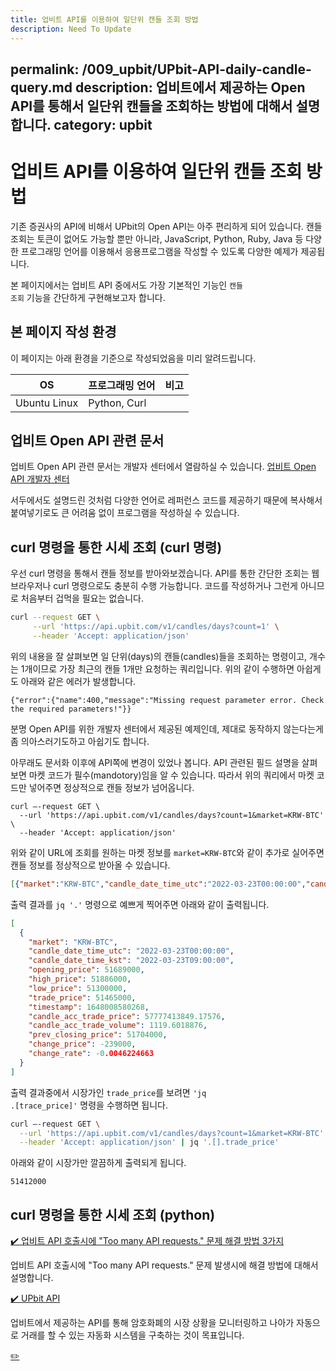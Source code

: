 ```yaml
---
title: 업비트 API를 이용하여 일단위 캔들 조회 방법
description: Need To Update
---
```



permalink: /009_upbit/UPbit-API-daily-candle-query.md
description: 업비트에서 제공하는 Open API를 통해서 일단위 캔들을 조회하는 방법에 대해서 설명합니다.
category: upbit
---


업비트 API를 이용하여 일단위 캔들 조회 방법
===


기존 증권사의 API에 비해서 UPbit의 Open API는 아주 편리하게 되어 있습니다. 
캔들 조회는 토큰이 없어도 가능할 뿐만 아니라, 
JavaScript, Python, Ruby, Java 등 다양한 프로그래밍 언어를 이용해서 응용프로그램을 작성할 수 있도록 다양한 예제가 제공됩니다. 


본 페이지에서는 업비트 API 중에서도 가장 기본적인 기능인 <code>캔들 조회</code> 기능을 간단하게 구현해보고자 합니다.


본 페이지 작성 환경
---


이 페이지는 아래 환경을 기준으로 작성되었음을 미리 알려드립니다.

|OS|프로그래밍 언어|비고|
|--|--|--|
|Ubuntu Linux|Python, Curl|   |


업비트 Open API 관련 문서
---


업비트 Open API 관련 문서는 개발자 센터에서 열람하실 수 있습니다. 
[업비트 Open API 개발자 센터](https://docs.upbit.com)


서두에서도 설명드린 것처럼 다양한 언어로 레퍼런스 코드를 제공하기 때문에 
복사해서 붙여넣기로도 큰 어려움 없이 프로그램을 작성하실 수 있습니다.


curl 명령을 통한 시세 조회 (curl 명령)
---


우선 curl 명령을 통해서 캔들 정보를 받아와보겠습니다.
API를 통한 간단한 조회는 웹브라우저나 curl 명령으로도 충분히 수행 가능합니다. 
코드를 작성하거나 그런게 아니므로 처음부터 겁먹을 필요는 없습니다.


```bash
curl --request GET \
     --url 'https://api.upbit.com/v1/candles/days?count=1' \
     --header 'Accept: application/json'
```


위의 내용을 잘 살펴보면 일 단위(days)의 캔들(candles)들을 조회하는 명령이고, 
개수는 1개이므로 가장 최근의 캔들 1개만 요청하는 쿼리입니다. 
위의 같이 수행하면 아쉽게도 아래와 같은 에러가 발생합니다.


```
{"error":{"name":400,"message":"Missing request parameter error. Check the required parameters!"}}
```


분명 Open API를 위한 개발자 센터에서 제공된 예제인데, 
제대로 동작하지 않는다는게 좀 의아스러기도하고 아쉽기도 합니다.


아무래도 문서화 이후에 API쪽에 변경이 있었나 봅니다. 
API 관련된 필드 설명을 살펴보면 마켓 코드가 필수(mandotory)임을 알 수 있습니다. 
따라서 위의 쿼리에서 마켓 코드만 넣어주면 정상적으로 캔들 정보가 넘어옵니다.


```
curl –-request GET \
  --url 'https://api.upbit.com/v1/candles/days?count=1&market=KRW-BTC' \
  --header 'Accept: application/json'
```


위와 같이 URL에 조회를 원하는 마켓 정보를 <code>market=KRW-BTC</code>와 같이 추가로 실어주면 캔들 정보를 정상적으로 받아올 수 있습니다.


```json
[{"market":"KRW-BTC","candle_date_time_utc":"2022-03-23T00:00:00","candle_date_time_kst":"2022-03-23T09:00:00","opening_price":51689000.00000000,"high_price":51886000.00000000,"low_price":51300000.00000000,"trade_price":51465000.00000000,"timestamp":1648008580268,"candle_acc_trade_price":57777413849.17576000,"candle_acc_trade_volume":1119.60188760,"prev_closing_price":51704000.00000000,"change_price":-239000.00000000,"change_rate":-0.0046224663}]
```


출력 결과를 <code>jq '.'</code> 명령으로 예쁘게 찍어주면 아래와 같이 출력됩니다.


```json
[
  {
    "market": "KRW-BTC",
    "candle_date_time_utc": "2022-03-23T00:00:00",
    "candle_date_time_kst": "2022-03-23T09:00:00",
    "opening_price": 51689000,
    "high_price": 51886000,
    "low_price": 51300000,
    "trade_price": 51465000,
    "timestamp": 1648008580268,
    "candle_acc_trade_price": 57777413849.17576,
    "candle_acc_trade_volume": 1119.6018876,
    "prev_closing_price": 51704000,
    "change_price": -239000,
    "change_rate": -0.0046224663
  }
]
```


출력 결과중에서 시장가인 <code>trade_price</code>를 보려면 <code>'jq .[trace_price]'</code> 명령을 수행하면 됩니다.


```bash
curl –-request GET \
  --url 'https://api.upbit.com/v1/candles/days?count=1&market=KRW-BTC' \
  --header 'Accept: application/json' | jq '.[].trade_price'
```


아래와 같이 시장가만 깔끔하게 출력되게 됩니다.


```
51412000
```


curl 명령을 통한 시세 조회 (python)
---


[✔️  업비트 API 호출시에 "Too many API requests." 문제 해결 방법 3가지](UPbit-Too-many-API-requests.html '업비트 API 호출시에 "Too many API requests." 문제 발생시에 해결 방법에 ')


업비트 API 호출시에 "Too many API requests." 문제 발생시에 해결 방법에 대해서 설명합니다.


[✔️  UPbit API](index.html '업비트에서 제공하는 API를 통해 암호화폐의 시장 상황을 모니터링하고 나아가 자동으로 거래를 할 수 있는 자동화 시스템을 구축하는')


업비트에서 제공하는 API를 통해 암호화폐의 시장 상황을 모니터링하고 나아가 자동으로 거래를 할 수 있는 자동화 시스템을 구축하는 것이 목표입니다.


[✏️ ](https://www.github.com/boyinblue/boyinblue.github.io/edit/main/upbit/_posts/2022-03-23-UPbit-API-daily-candle-query.md '수정하기')


